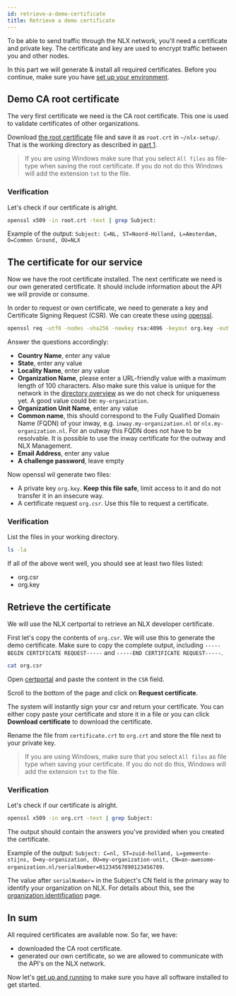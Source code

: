 ```yaml
---
id: retrieve-a-demo-certificate
title: Retrieve a demo certificate
---
```


To be able to send traffic through the NLX network, you'll need a certificate and private key.
The certificate and key are used to encrypt traffic between you and other nodes.

In this part we will generate & install all required certificates.
Before you continue, make sure you have [set up your environment](./setup-your-environment).

## Demo CA root certificate

The very first certificate we need is the CA root certificate.
This one is used to validate certificates of other organizations.

Download [the root certificate](https://certportal.demo.nlx.io/root.crt) file and save it as `root.crt` in `~/nlx-setup/`.
That is the working directory as described in [part 1](./setup-your-environment).

>  If you are using Windows make sure that you select `All files` as file-type when saving the root certificate. If you do not do this Windows will add the extension `txt` to the file.

### Verification

Let's check if our certificate is alright.

```bash
openssl x509 -in root.crt -text | grep Subject:
```

Example of the output: `Subject: C=NL, ST=Noord-Holland, L=Amsterdam, O=Common Ground, OU=NLX`

## The certificate for our service

Now we have the root certificate installed. The next certificate we need is our own generated certificate.
It should include information about the API we will provide or consume.

In order to request or own certificate, we need to generate a key and Certificate Signing Request (CSR).
We can create these using [openssl](https://www.openssl.org/).

```bash
openssl req -utf8 -nodes -sha256 -newkey rsa:4096 -keyout org.key -out org.csr
```

Answer the questions accordingly:

- **Country Name**, enter any value
- **State**, enter any value
- **Locality Name**, enter any value
- **Organization Name**, please enter a URL-friendly value with a maximum length of 100 characters. Also make sure this value is unique for the network in the [directory overview](https://directory.demo.nlx.io) as we do not check for uniqueness yet.
  A good value could be: `my-organization`.
- **Organization Unit Name**, enter any value
- **Common name**, this should correspond to the Fully Qualified Domain Name (FQDN) of your inway, e.g. `inway.my-organization.nl` or `nlx.my-organization.nl`. For an outway this FQDN does not have to be resolvable. It is possible to use the inway certificate for the outway and NLX Management.
- **Email Address**, enter any value
- **A challenge password**, leave empty

Now openssl wil generate two files:

- A private key `org.key`.  **Keep this file safe**, limit access to it and do not transfer it in an insecure way.
- A certificate request `org.csr`. Use this file to request a certificate.

### Verification

List the files in your working directory.

```bash
ls -la
```

If all of the above went well, you should see at least two files listed:

* org.csr
* org.key

## Retrieve the certificate

We will use the NLX certportal to retrieve an NLX developer certificate.

First let's copy the contents of `org.csr`. We will use this to generate the demo certificate.
Make sure to copy the complete output, including `-----BEGIN CERTIFICATE REQUEST-----` and `-----END CERTIFICATE REQUEST-----`.

```bash
cat org.csr
```

Open [certportal](https://certportal.demo.nlx.io) and paste the content in the `CSR` field.

Scroll to the bottom of the page and click on **Request certificate**.

The system will instantly sign your csr and return your certificate.
You can either copy paste your certificate and store it in a file or you can click **Download certificate** to download the certificate.

Rename the file from `certificate.crt` to `org.crt` and store the file next to your private key.

>  If you are using Windows, make sure that you select `All files` as file type when saving your certificate. If you do not do this, Windows will add the extension `txt` to the file.

### Verification

Let's check if our certificate is alright.

```bash
openssl x509 -in org.crt -text | grep Subject:
```

The output should contain the answers you've provided when you created the certificate.

Example of the output: `Subject: C=nl, ST=zuid-holland, L=gemeente-stijns, O=my-organization, OU=my-organization-unit, CN=an-awesome-organization.nl/serialNumber=01234567890123456789`.

The value after `serialNumber=` in the Subject's CN field is the primary way to identify your organization on NLX. For details about this, see the [organization identification](/reference-information/organization-identification) page.

## In sum

All required certificates are available now. So far, we have:

- downloaded the CA root certificate.
- generated our own certificate, so we are allowed to communicate with the API's on the NLX network.

Now let's [get up and running](./getting-up-and-running) to make sure you have all software installed to get started.
